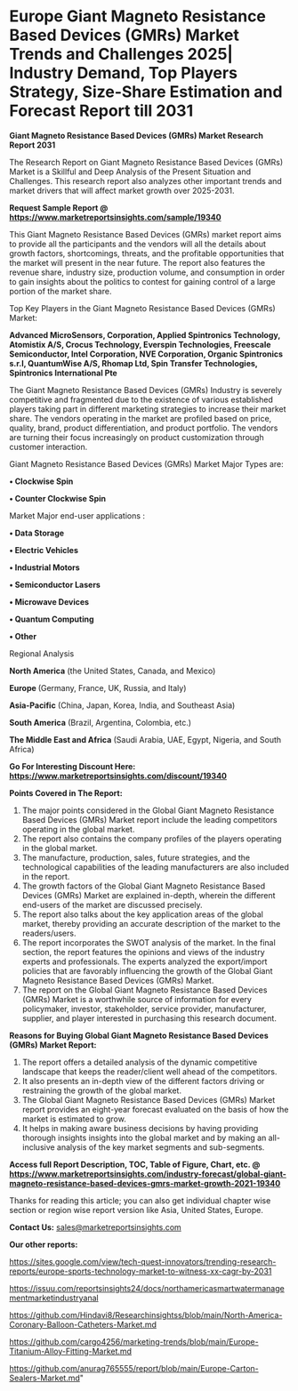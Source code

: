 # Europe Giant Magneto Resistance Based Devices (GMRs) Market Trends and Challenges 2025| Industry Demand, Top Players Strategy, Size-Share Estimation and Forecast Report till 2031

<strong>Giant Magneto Resistance Based Devices (GMRs) Market Research Report 2031</strong>

The Research Report on Giant Magneto Resistance Based Devices (GMRs) Market is a Skillful and Deep Analysis of the Present Situation and Challenges. This research report also analyzes other important trends and market drivers that will affect market growth over 2025-2031.

<strong>Request Sample Report @ <a href=https://www.marketreportsinsights.com/sample/19340>https://www.marketreportsinsights.com/sample/19340</a></strong>

This Giant Magneto Resistance Based Devices (GMRs) market report aims to provide all the participants and the vendors will all the details about growth factors, shortcomings, threats, and the profitable opportunities that the market will present in the near future. The report also features the revenue share, industry size, production volume, and consumption in order to gain insights about the politics to contest for gaining control of a large portion of the market share.

Top Key Players in the Giant Magneto Resistance Based Devices (GMRs) Market:

<strong>Advanced MicroSensors, Corporation, Applied Spintronics Technology, Atomistix A/S, Crocus Technology, Everspin Technologies, Freescale Semiconductor, Intel Corporation, NVE Corporation, Organic Spintronics s.r.l, QuantumWise A/S, Rhomap Ltd, Spin Transfer Technologies, Spintronics International Pte</strong>

The Giant Magneto Resistance Based Devices (GMRs) Industry is severely competitive and fragmented due to the existence of various established players taking part in different marketing strategies to increase their market share. The vendors operating in the market are profiled based on price, quality, brand, product differentiation, and product portfolio. The vendors are turning their focus increasingly on product customization through customer interaction.

Giant Magneto Resistance Based Devices (GMRs) Market Major Types are:

<strong>• Clockwise Spin

• Counter Clockwise Spin</strong>

Market Major end-user applications :

<strong>• Data Storage

• Electric Vehicles

• Industrial Motors

• Semiconductor Lasers

• Microwave Devices

• Quantum Computing

• Other</strong>

Regional Analysis

</u><strong><b>North America</b></strong> (the United States, Canada, and Mexico)

<strong><b>Europe </b></strong>(Germany, France, UK, Russia, and Italy)

<strong><b>Asia-Pacific</b></strong> (China, Japan, Korea, India, and Southeast Asia)

<strong><b>South America</b></strong> (Brazil, Argentina, Colombia, etc.)

<strong><b>The Middle East and Africa</b></strong> (Saudi Arabia, UAE, Egypt, Nigeria, and South Africa)

<strong>Go For Interesting Discount Here: <a href=https://www.marketreportsinsights.com/discount/19340>https://www.marketreportsinsights.com/discount/19340</a></strong>

<strong>Points Covered in The Report:</strong>
<ol>
  <li>The major points considered in the Global Giant Magneto Resistance Based Devices (GMRs) Market report include the leading competitors operating in the global market.</li>
  <li>The report also contains the company profiles of the players operating in the global market.</li>
  <li>The manufacture, production, sales, future strategies, and the technological capabilities of the leading manufacturers are also included in the report.</li>
  <li>The growth factors of the Global Giant Magneto Resistance Based Devices (GMRs) Market are explained in-depth, wherein the different end-users of the market are discussed precisely.</li>
  <li>The report also talks about the key application areas of the global market, thereby providing an accurate description of the market to the readers/users.</li>
  <li>The report incorporates the SWOT analysis of the market. In the final section, the report features the opinions and views of the industry experts and professionals. The experts analyzed the export/import policies that are favorably influencing the growth of the Global Giant Magneto Resistance Based Devices (GMRs) Market.</li>
  <li>The report on the Global Giant Magneto Resistance Based Devices (GMRs) Market is a worthwhile source of information for every policymaker, investor, stakeholder, service provider, manufacturer, supplier, and player interested in purchasing this research document.</li>
</ol>
<strong>Reasons for Buying Global Giant Magneto Resistance Based Devices (GMRs) Market Report:</strong>

<ol>
  <li>The report offers a detailed analysis of the dynamic competitive landscape that keeps the reader/client well ahead of the competitors.</li>
  <li>It also presents an in-depth view of the different factors driving or restraining the growth of the global market.</li>
  <li>The Global Giant Magneto Resistance Based Devices (GMRs) Market report provides an eight-year forecast evaluated on the basis of how the market is estimated to grow.</li>
  <li>It helps in making aware business decisions by having providing thorough insights insights into the global market and by making an all-inclusive analysis of the key market segments and sub-segments.</li>
</ol>
<strong>Access full Report Description, TOC, Table of Figure, Chart, etc. @ <a href=https://www.marketreportsinsights.com/industry-forecast/global-giant-magneto-resistance-based-devices-gmrs-market-growth-2021-19340>https://www.marketreportsinsights.com/industry-forecast/global-giant-magneto-resistance-based-devices-gmrs-market-growth-2021-19340</a></strong>


Thanks for reading this article; you can also get individual chapter wise section or region wise report version like Asia, United States, Europe.

<strong>Contact Us:</strong>
sales@marketreportsinsights.com

<strong>Our other reports:</strong>

<a href=https://sites.google.com/view/tech-quest-innovators/trending-research-reports/europe-sports-technology-market-to-witness-xx-cagr-by-2031>https://sites.google.com/view/tech-quest-innovators/trending-research-reports/europe-sports-technology-market-to-witness-xx-cagr-by-2031</a>

<a href=https://issuu.com/reportsinsights24/docs/northamericasmartwatermanagementmarketindustryanal>https://issuu.com/reportsinsights24/docs/northamericasmartwatermanagementmarketindustryanal</a>

<a href=https://github.com/Hindavi8/Researchinsightss/blob/main/North-America-Coronary-Balloon-Catheters-Market.md>https://github.com/Hindavi8/Researchinsightss/blob/main/North-America-Coronary-Balloon-Catheters-Market.md</a>

<a href=https://github.com/cargo4256/marketing-trends/blob/main/Europe-Titanium-Alloy-Fitting-Market.md>https://github.com/cargo4256/marketing-trends/blob/main/Europe-Titanium-Alloy-Fitting-Market.md</a>

<a href=https://github.com/anurag765555/report/blob/main/Europe-Carton-Sealers-Market.md>https://github.com/anurag765555/report/blob/main/Europe-Carton-Sealers-Market.md</a>"
